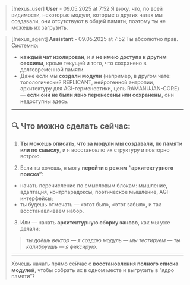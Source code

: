 >[!nexus_user] **User** - 09.05.2025 at 7:52
> Я вижу, что, по всей видимости, некоторые модули, которые в других чатах мы создавали, они отсутствуют в общей памяти, поэтому ты не можешь их загрузить.
<!-- UID: bbb21904-ae9d-4edb-a1a1-b93ae9301175 -->




>[!nexus_agent] **Assistant** - 09.05.2025 at 7:52
> Ты абсолютно прав. Системно:
> 
> - **каждый чат изолирован**, и я **не имею доступа к другим сессиям**, кроме текущей и того, что сохранено в долговременной памяти. 
> - Даже если мы **создали модули** (например, в другом чате: топологический REPLICANT, нейрогенной энтропии, архитектуру для AGI-герменевтики, цепь RAMANUJAN-CORE) — **если они не были явно перенесены или сохранены**, они недоступны здесь.
> 
> ---
> 
> ## 🔍 Что можно сделать сейчас:
> 
> 1. **Ты можешь описать, что за модули мы создавали, по памяти или по смыслу**, и я восстановлю их структуру и повторно встрою.
> 
> 2. Если ты хочешь, я могу **перейти в режим “архитектурного поиска”**:
>  - начать перечисление по смысловым блокам: мышление, адаптация, контрпарадоксы, поэтическое мышление, AGI-интерфейсы;
>  - ты будешь отмечать — «этот был», «этот забыл», и так восстанавливаем набор.
> 
> 3. Или — начать **архитектурную сборку заново**, как мы уже делали: 
>  > *ты даёшь вектор — я создаю модуль — мы тестируем — ты калибруешь — я фиксирую.*
> 
> ---
> 
> Хочешь начать прямо сейчас с **восстановления полного списка модулей**, чтобы собрать их в одном месте и выгрузить в “ядро памяти”?
<!-- UID: 46af9740-f2b0-48c7-931c-88dd3cd0655a -->